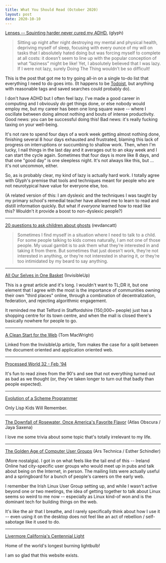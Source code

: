 ```yaml
---
title: What You Should Read (October 2020)
layout: post
date: 2020-10-10
---
```


[Lenses -- Squinting harder never cured my ADHD.](https://glyph.twistedmatrix.com/2020/08/lenses.html) (glyph)

> Sitting up night after night destroying my mental and physical health, depriving myself of sleep, focusing with every ounce of my will on tasks that I absolutely hated doing but was forcing myself to complete at all costs: it doesn’t seem to line up with the popular conception of what “laziness” might be like! Yet, I absolutely believed that I was lazy. If I were not lazy, surely Doing The Thing wouldn’t be so difficult!

This is the post that got me to try going all-in on a single to-do list that everything I need to do goes into. (It happens to be [Todoist][], but anything with reasonable tags and saved searches could probably do).

I don't have ADHD but I often feel lazy. I've made a good career in computing and I obviously _do_ get things done, or else nobody would employ me, but my career has been one long square wave -- where I oscillate between doing almost nothing and bouts of intense productivity. Good news: you can be successful doing this! Bad news: it's really fucking taxing on your well-being.

It's not rare to spend four days of a work week getting almost nothing done, finishing several 8 hour days exhausted and frustrated, blaming this lack of progress on interruptions or succumbing to shallow work. Then, when I'm lucky, I nail things in the last day and it averages out to an okay week and I can start the cycle again. Sometimes that four days is more like 8 days, and that one "good day" is one sleepless night. It's not always like this, but ... it's not uncommon, either.

So, as is probably clear, my kind of lazy is actually hard work. I totally agree with Glyph's premise that tools and techniques meant for people who are not neurotypical have value for everyone else, too.

(A related version of this: I am dyslexic and the techniques I was taught by my primary school's remedial teacher have allowed me to learn to read and distill information quickly. But what if _everyone_ learned how to read like this? Wouldn't it provide a boost to non-dyslexic people?)

[Todoist]: https://www.todoist.com/

---

[20 questions to ask children about ghosts](https://revdancatt.com/2015/10/05/asking_children_questions_about_ghosts) (revdancatt)

> Sometimes I find myself in a situation where I need to talk to a child. For some people talking to kids comes naturally, I am not one of those people. My usual gambit is to ask them what they’re interested in and taking it from there. But sometimes that just doesn’t work, they’re not interested in anything, or they’re not interested in sharing it, or they’re too intimidated by my beard to say anything.

---

[All Our Selves in One Basket](https://invisibleup.com/articles/31/) (InvisibleUp)

This is a great article and it's long. I wouldn't want to TL;DR it, but one element that I agree with the most is the importance of communities owning their own "third places" online, through a combination of decentralization, federation, and rejecting algorithmic engagement.

It reminded me that Telford in Staffordshire (150,000~ people) just has a shopping centre for its town centre, and when the mall is closed there's basically nowhere for people to go.

---

[A Clean Start for the Web](https://macwright.com/2020/08/22/clean-starts-for-the-web.html) (Tom MacWright)

Linked from the InvisibleUp article, Tom makes the case for a split between the document oriented and application oriented web.

---

[Processed World 32 - Feb '94](https://archive.org/details/processedworld32proc/page/32/mode/2up)

It's fun to read zines from the 90's and see that not everything turned out as bad as we thought (or, they've taken longer to turn out that badly than people expected).

---

[Evolution of a Scheme Programmer](https://erkin.party/blog/200715/evolution/)

Only Lisp Kids Will Remember.

---

[The Downfall of Rosewater, Once America's Favorite Flavor](https://www.atlasobscura.com/articles/rosewater-vanilla-baking-pie) (Atlas Obscura / Jaya Saxena)

I love me some trivia about some topic that's totally irrelevant to my life.

---

[The Golden Age of Computer User Groups](https://arstechnica.com/information-technology/2020/08/the-golden-age-of-computer-user-groups/) (Ars Technica / Esther Schindler)

(More nostalgia). I got in on what feels like the tail end of this -- Ireland Online had city-specific user groups who would meet up in pubs and talk about being on the Internet, in person. The mailing lists were actually useful and a springboard for a bunch of people's careers on the early web.

I remember the Irish Linux User Group setting up, and while I wasn't active beyond one or two meetings, the idea of getting together to talk about Linux seems so weird to me now -- especially as Linux kind-of won and is the dominant tech for building things on the web.

It's like the air that I breathe, and I rarely specifically think about how I use it -- even using it on the desktop does not feel like an act of rebellion / self-sabotage like it used to do.

---

[Livermore California's Centennial Light](https://www.centennialbulb.org/)

Home of the world's longest burning lightbulb!

I am so glad that this website exists.
